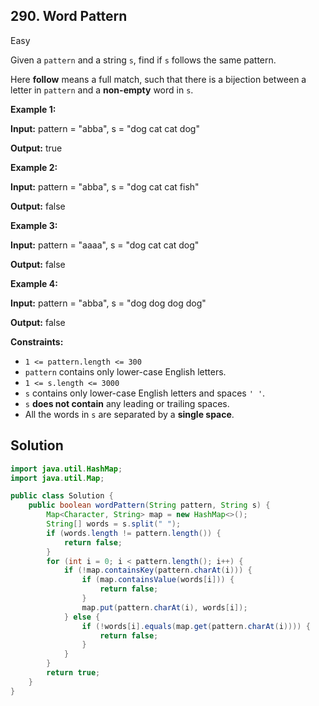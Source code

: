## 290\. Word Pattern

Easy

Given a `pattern` and a string `s`, find if `s` follows the same pattern.

Here **follow** means a full match, such that there is a bijection between a letter in `pattern` and a **non-empty** word in `s`.

**Example 1:**

**Input:** pattern = "abba", s = "dog cat cat dog"

**Output:** true 

**Example 2:**

**Input:** pattern = "abba", s = "dog cat cat fish"

**Output:** false 

**Example 3:**

**Input:** pattern = "aaaa", s = "dog cat cat dog"

**Output:** false 

**Example 4:**

**Input:** pattern = "abba", s = "dog dog dog dog"

**Output:** false 

**Constraints:**

*   `1 <= pattern.length <= 300`
*   `pattern` contains only lower-case English letters.
*   `1 <= s.length <= 3000`
*   `s` contains only lower-case English letters and spaces `' '`.
*   `s` **does not contain** any leading or trailing spaces.
*   All the words in `s` are separated by a **single space**.

## Solution

```java
import java.util.HashMap;
import java.util.Map;

public class Solution {
    public boolean wordPattern(String pattern, String s) {
        Map<Character, String> map = new HashMap<>();
        String[] words = s.split(" ");
        if (words.length != pattern.length()) {
            return false;
        }
        for (int i = 0; i < pattern.length(); i++) {
            if (!map.containsKey(pattern.charAt(i))) {
                if (map.containsValue(words[i])) {
                    return false;
                }
                map.put(pattern.charAt(i), words[i]);
            } else {
                if (!words[i].equals(map.get(pattern.charAt(i)))) {
                    return false;
                }
            }
        }
        return true;
    }
}
```